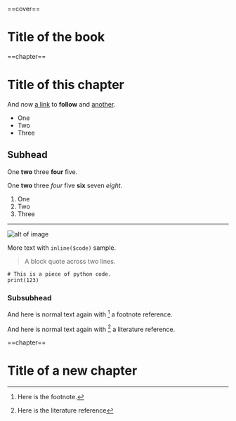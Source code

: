 ==cover==

# Title of the book

==chapter==

# Title of this chapter

And *now* [a link](http://www.google.com) to **follow** and [another](http://yahoo.com/).

* One
* Two
* Three

## Subhead

One **two** three **four** five.

One __two__ three _four_ five __six__ seven _eight_.

1. One
2. Two
3. Three

---

![alt of image](../images/myImage.jpg)

More text with `inline($code)` sample.

> A block quote
> across two lines.

~~~
# This is a piece of python code.
print(123)
~~~

### Subsubhead

And here is normal text again with [^1] a footnote reference.

[^1]: Here is the footnote.

And here is normal text again with [^litSmith1994] a literature reference.

[^litSmith1994]: Here is the literature reference

==chapter==

# Title of a new chapter